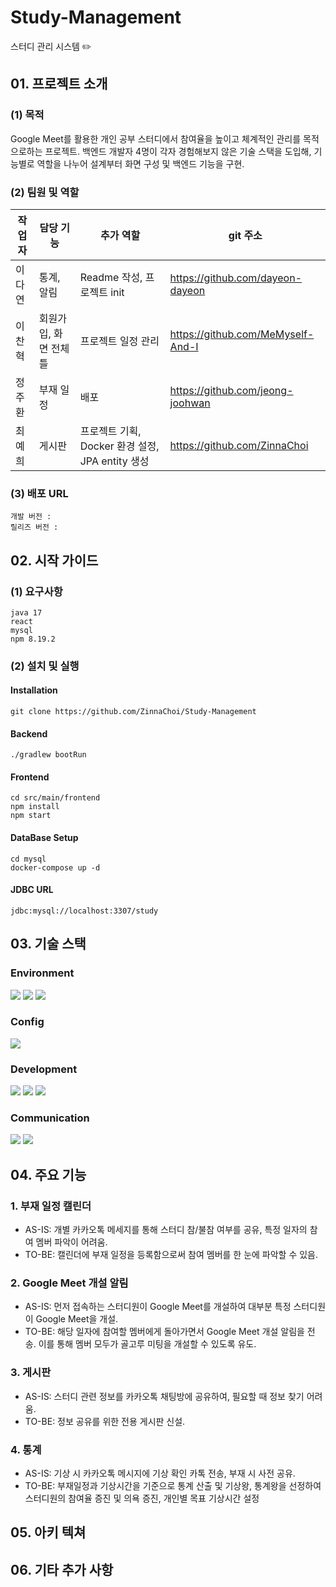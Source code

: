 # Study-Management

스터디 관리 시스템 ✏️

## 01. 프로젝트 소개

### (1) 목적

Google Meet를 활용한 개인 공부 스터디에서 참여율을 높이고 체계적인 관리를 목적으로하는 프로젝트.
백엔드 개발자 4명이 각자 경험해보지 않은 기술 스택을 도입해, 기능별로 역할을 나누어 설계부터 화면 구성 및 백엔드 기능을 구현.

### (2) 팀원 및 역할

| 작업자 | 담당 기능              | 추가 역할                                        | git 주소                          |
| ------ | ---------------------- | ------------------------------------------------ | --------------------------------- |
| 이다연 | 통계, 알림             | Readme 작성, 프로젝트 init                       | https://github.com/dayeon-dayeon  |
| 이찬혁 | 회원가입, 화면 전체 틀 | 프로젝트 일정 관리                               | https://github.com/MeMyself-And-I |
| 정주환 | 부재 일정              | 배포                                             | https://github.com/jeong-joohwan  |
| 최예희 | 게시판                 | 프로젝트 기획, Docker 환경 설정, JPA entity 생성 | https://github.com/ZinnaChoi      |

### (3) 배포 URL

```
개발 버전 :
릴리즈 버전 :
```

## 02. 시작 가이드

### (1) 요구사항

```
java 17
react
mysql
npm 8.19.2
```

### (2) 설치 및 실행

#### Installation

```
git clone https://github.com/ZinnaChoi/Study-Management
```

#### Backend

```
./gradlew bootRun
```

#### Frontend

```
cd src/main/frontend
npm install
npm start
```

#### DataBase Setup

```
cd mysql
docker-compose up -d
```

#### JDBC URL

```
jdbc:mysql://localhost:3307/study
```

## 03. 기술 스택

### Environment

<img src="https://img.shields.io/badge/Visual Studio Code-007ACC?style=for-the-badge&logo=Visual Studio Code&logoColor=white"> <img src="https://img.shields.io/badge/Git-F05032?style=for-the-badge&logo=Git&logoColor=white"> <img src="https://img.shields.io/badge/GitHub-181717?style=for-the-badge&logo=GitHub&logoColor=white">

### Config

<img src="https://img.shields.io/badge/npm-CB3837?style=for-the-badge&logo=npm&logoColor=white">

### Development

<img src="https://img.shields.io/badge/Spring Boot-6DB33F?style=for-the-badge&logo=Spring Boot&logoColor=white"> <img src="https://img.shields.io/badge/Java-437291?style=for-the-badge&logo=OpenJDK&logoColor=white"> <img src="https://img.shields.io/badge/React-61DAFB?style=for-the-badge&logo=React&logoColor=white">

### Communication

<img src="https://img.shields.io/badge/Google Drive-4285F4?style=for-the-badge&logo=Google Drive&logoColor=white"> <img src="https://img.shields.io/badge/Google Meet-00897B?style=for-the-badge&logo=Google Meet&logoColor=white">

## 04. 주요 기능

### 1. 부재 일정 캘린더

- AS-IS: 개별 카카오톡 메세지를 통해 스터디 참/불참 여부를 공유, 특정 일자의 참여 멤버 파악이 어려움.
- TO-BE: 캘린더에 부재 일정을 등록함으로써 참여 멤버를 한 눈에 파악할 수 있음.

### 2. Google Meet 개설 알림

- AS-IS: 먼저 접속하는 스터디원이 Google Meet를 개설하여 대부분 특정 스터디원이 Google Meet을 개설.
- TO-BE: 해당 일자에 참여할 멤버에게 돌아가면서 Google Meet 개설 알림을 전송. 이를 통해 멤버 모두가 골고루 미팅을 개설할 수 있도록 유도.

### 3. 게시판

- AS-IS: 스터디 관련 정보를 카카오톡 채팅방에 공유하여, 필요할 때 정보 찾기 어려움.
- TO-BE: 정보 공유를 위한 전용 게시판 신설.

### 4. 통계

- AS-IS: 기상 시 카카오톡 메시지에 기상 확인 카톡 전송, 부재 시 사전 공유.
- TO-BE: 부재일정과 기상시간을 기준으로 통계 산출 및 기상왕, 통계왕을 선정하여 스터디원의 참여율 증진 및 의욕 증진, 개인별 목표 기상시간 설정

## 05. 아키 텍쳐

## 06. 기타 추가 사항
